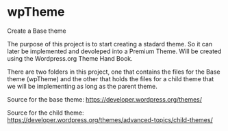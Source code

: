 # wpTheme
Create a Base theme


The purpose of this project is to start creating a stadard theme. So it can later be implemented and devoleped into a Premium Theme. Will be created using the Wordpress.org Theme Hand Book.

There are two folders in this project, one that contains the files for the Base theme (wpTheme) and the other that holds the files for a  child theme that we will be implementing as long as the parent theme.

Source for the base theme:
https://developer.wordpress.org/themes/

Source for the child theme:
https://developer.wordpress.org/themes/advanced-topics/child-themes/
